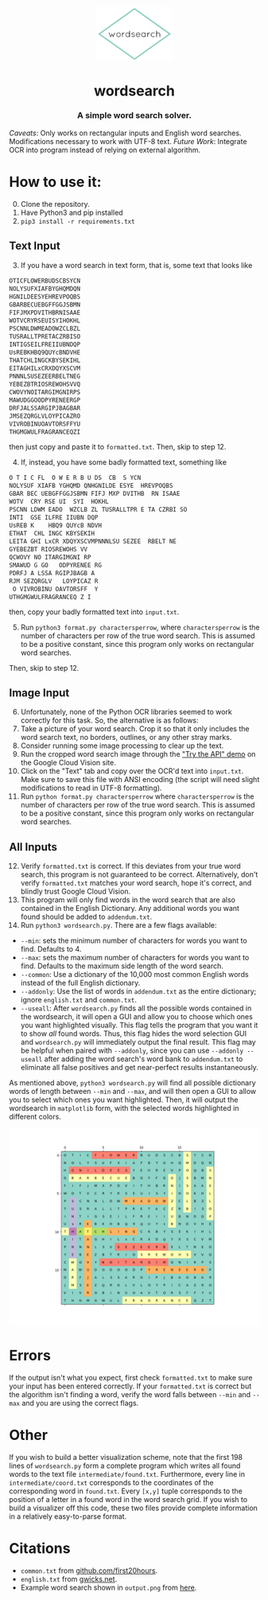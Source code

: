 <p align="center"> 
<img alt="wordsearch" src="ws.png" width="30%">
</p>

<h1 align='center'>
wordsearch
</h1>
<h3 align='center'>
 A simple word search solver.
</h3>

*Caveats*: Only works on rectangular inputs and English word searches. Modifications necessary to work with UTF-8 text.
*Future Work*: Integrate OCR into program instead of relying on external algorithm.

# How to use it:
0. Clone the repository.
1. Have Python3 and pip installed
2. `pip3 install -r requirements.txt`

## Text Input
3. If you have a word search in text form, that is, some text that looks like

```
OTICFLOWERBUDSCBSYCN
NOLYSUFXIAFBYGHQMDQN
HGNILDEESYEHREVPOQBS
GBARBECUEBGFFGGJSBMN
FIFJMXPDVITHBRNISAAE
WOTVCRYRSEUISYIHOKHL
PSCNNLDWMEADOWZCLBZL
TUSRALLTPRETACZRBISO
INTIGSEILFREIIUBNDQP
UsREBKHBQ9QUYcBNDVHE
THATCHLINGCKBYSEKIHL
EITAGHILxCRXDQYXSCVM
PNNNLSUSEZEERBELTNEG
YEBEZBTRIOSREWOHSVVQ
CWOVYNOITARGIMGNIRPS
MAWUDGGOODPYRENEERGP
DRFJALSSARGIPJBAGBAR
JMSEZQRGLVLOYPICAZRO
VIVROBINUOAVTORSFFYU
THGMGWULFRAGRANCEQZI
```

then just copy and paste it to `formatted.txt`. Then, skip to step 12.

4. If, instead, you have some badly formatted text, something like
```
O T I C FL  O W E R B U DS  CB  S YCN
NOLYSUF XIAFB YGHQMD QNHGNILDE ESYE  HREVPOQBS
GBAR BEC UEBGFFGGJSBMN FIFJ MXP DVITHB  RN ISAAE
WOTV  CRY RSE UI  SYI  HOKHL
PSCNN LDWM EADO  WZCLB ZL TUSRALLTPR E TA CZRBI SO
INTI  GSE ILFRE IIUBN DQP
UsREB K    HBQ9 QUYcB NDVH
ETHAT  CHL INGC KBYSEKIH
LEITA GHI LxCR XDQYXSCVMPNNNLSU SEZEE  RBELT NE
GYEBEZBT RIOSREWOHS VV
QCWOVY NO ITARGIMGNI RP
SMAWUD G GO   ODPYRENEE RG
PDRFJ A LSSA RGIPJBAGB A
RJM SEZQRGLV   LOYPICAZ R
 O VIVROBINU OAVTORSFF  Y
UTHGMGWULFRAGRANCEQ Z I
```
then, copy your badly formatted text into `input.txt`.

5. Run `python3 format.py charactersperrow`, where `charactersperrow` is the number of characters per row of the true word search. This is assumed to be a positive constant, since this program only works on rectangular word searches.

Then, skip to step 12.

## Image Input
6. Unfortunately, none of the Python OCR libraries seemed to work correctly for this task. So, the alternative is as follows:
7. Take a picture of your word search. Crop it so that it only includes the word search text, no borders, outlines, or any other stray marks.
8. Consider running some image processing to clear up the text.
9. Run the cropped word search image through the ["Try the API" demo](https://cloud.google.com/vision/) on the Google Cloud Vision site.
10. Click on the "Text" tab and copy over the OCR'd text into `input.txt`. Make sure to save this file with ANSI encoding (the script will need slight modifications to read in UTF-8 formatting).
11. Run `python format.py charactersperrow` where `charactersperrow` is the number of characters per row of the true word search. This is assumed to be a positive constant, since this program only works on rectangular word searches.

## All Inputs
12. Verify `formatted.txt` is correct. If this deviates from your true word search, this program is not guaranteed to be correct. Alternatively, don't verify `formatted.txt` matches your word search, hope it's correct, and blindly trust Google Cloud Vision.
13. This program will only find words in the word search that are also contained in the English Dictionary. Any additional words you want found should be added to `addendum.txt`.
14. Run `python3 wordsearch.py`. There are a few flags available:

-  `--min`: sets the minimum number of characters for words you want to find. Defaults to 4. 
-  `--max`: sets the maximum number of characters for words you want to find. Defaults to the maximum side length of the word search.
-  `--common`: Use a dictionary of the 10,000 most common English words instead of the full English dictionary.
-  `--addonly`: Use the list of words in `addendum.txt` as the entire dictionary; ignore `english.txt` and `common.txt`.
-  `--useall`: After `wordsearch.py` finds all the possible words contained in the wordsearch, it will open a GUI and allow you to choose which ones you want highlighted visually. This flag tells the program that you want it to show *all* found words. Thus, this flag hides the word selection GUI and `wordsearch.py` will immediately output the final result. This flag may be helpful when paired with `--addonly`, since you can use `--addonly --useall` after adding the word search's word bank to `addendum.txt` to eliminate all false positives and get near-perfect results instantaneously.

As mentioned above, `python3 wordsearch.py` will find all possible dictionary words of length between `--min` and `--max`, and will then open a GUI to allow you to select which ones you want highlighted. Then, it will output the wordsearch in `matplotlib` form, with the selected words highlighted in different colors.

![Example Output](output.png)

# Errors
If the output isn't what you expect, first check `formatted.txt` to make sure your input has been entered correctly. If your `formatted.txt` is correct but the algorithm isn't finding a word, verify the word falls between `--min` and `--max` and you are using the correct flags.

# Other
If you wish to build a better visualization scheme, note that the first 198 lines of `wordsearch.py` form a complete program which writes all found words to the text file `intermediate/found.txt`. Furthermore, every line in `intermediate/coord.txt` corresponds to the coordinates of the corresponding word in `found.txt`. Every `[x,y]` tuple corresponds to the position of a letter in a found word in the word search grid. If you wish to build a visualizer off this code, these two files provide complete information in a relatively easy-to-parse format.

# Citations
- `common.txt` from [github.com/first20hours](https://github.com/first20hours/google-10000-english).
- `english.txt` from [gwicks.net](http://www.gwicks.net/dictionaries.htm).
- Example word search shown in `output.png` from [here](https://www.wianc.org/nature-puzzles/2019/2/13/think-spring-word-search).
